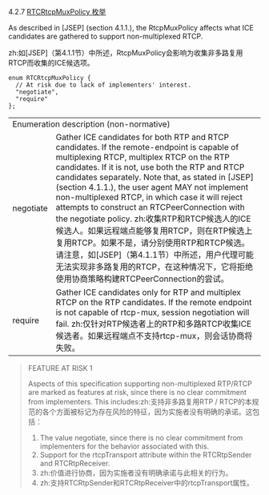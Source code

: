 4.2.7 [RTCRtcpMuxPolicy 枚举](http://w3c.github.io/webrtc-pc/#rtcrtcpmuxpolicy-enum)

As described in [JSEP] (section 4.1.1.), the RtcpMuxPolicy affects what ICE candidates are gathered to support non-multiplexed RTCP.

zh:如[JSEP]（第4.1.1节）中所述，RtcpMuxPolicy会影响为收集非多路复用RTCP而收集的ICE候选项。

```
enum RTCRtcpMuxPolicy {
  // At risk due to lack of implementers' interest.
  "negotiate",
  "require"
};
```

<table>
  <tr>
    <td colspan="2">
    Enumeration description (non-normative)
    </td>
  </tr>
  <tr>
    <td>
    negotiate	
    </td>
    <td>
    Gather ICE candidates for both RTP and RTCP candidates. If the remote-endpoint is capable of multiplexing RTCP, multiplex RTCP on the RTP candidates. If it is not, use both the RTP and RTCP candidates separately. Note that, as stated in [JSEP] (section 4.1.1.), the user agent MAY not implement non-multiplexed RTCP, in which case it will reject attempts to construct an RTCPeerConnection with the negotiate policy.
    zh:收集RTP和RTCP候选人的ICE候选人。如果远程端点能够复用RTCP，则在RTP候选上复用RTCP。如果不是，请分别使用RTP和RTCP候选。请注意，如[JSEP]（第4.1.1节）中所述，用户代理可能无法实现非多路复用的RTCP，在这种情况下，它将拒绝使用协商策略构建RTCPeerConnection的尝试。
    </td>
  </tr>
  <tr>
    <td>
    require
    </td>
    <td>
    Gather ICE candidates only for RTP and multiplex RTCP on the RTP candidates. If the remote endpoint is not capable of rtcp-mux, session negotiation will fail.
    zh:仅针对RTP候选者上的RTP和多路RTCP收集ICE候选者。如果远程端点不支持rtcp-mux，则会话协商将失败。
    </td>
  </tr>
</table>

>FEATURE AT RISK 1
>
>Aspects of this specification supporting non-multiplexed RTP/RTCP are marked as features at risk, since there is no clear commitment from implementers. This includes:zh:支持非多路复用RTP / RTCP的本规范的各个方面被标记为存在风险的特征，因为实施者没有明确的承诺。这包括：
>
>1. The value negotiate, since there is no clear commitment from implementers for the behavior associated with this.
>2. Support for the rtcpTransport attribute within the RTCRtpSender and RTCRtpReceiver.
>1. zh:价值进行协商，因为实施者没有明确承诺与此相关的行为。
>2. zh:支持RTCRtpSender和RTCRtpReceiver中的rtcpTransport属性。

